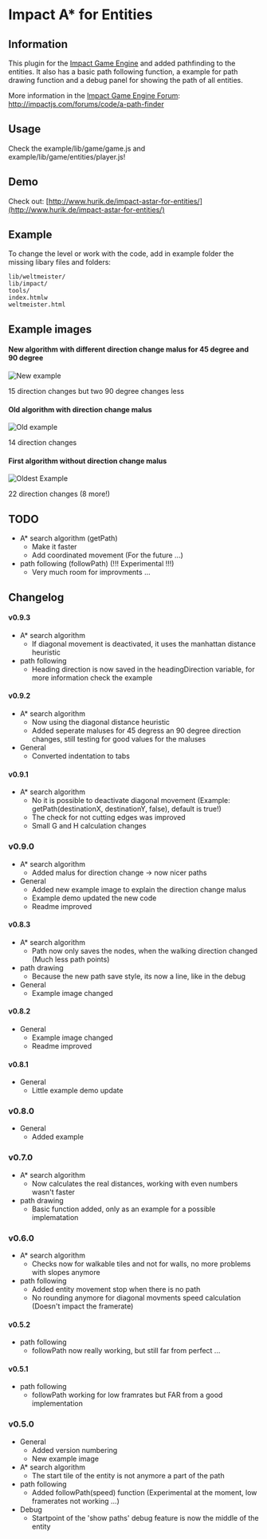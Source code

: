 # Impact A* for Entities

## Information
This plugin for the [Impact Game Engine](http://impactjs.com/) and added pathfinding to the entities. It also has a basic path following function, a example for path drawing function and a debug panel for showing the path of all entities. 

More information in the [Impact Game Engine Forum](http://impactjs.com/forums/): http://impactjs.com/forums/code/a-path-finder


## Usage
Check the example/lib/game/game.js and example/lib/game/entities/player.js!


## Demo
Check out: [http://www.hurik.de/impact-astar-for-entities/](http://www.hurik.de/impact-astar-for-entities/)


## Example
To change the level or work with the code, add in example folder the missing libary files and folders:
```
lib/weltmeister/
lib/impact/
tools/
index.htmlw
weltmeister.html
```

## Example images
#### New algorithm with different direction change malus for 45 degree and 90 degree
![New example](/hurik/impact-astar-for-entities/raw/master/example_with_90degree_malus.png)

15 direction changes but two 90 degree changes less

#### Old algorithm with direction change malus
![Old example](/hurik/impact-astar-for-entities/raw/master/example_with_malus.png)

14 direction changes

#### First algorithm without direction change malus
![Oldest Example](/hurik/impact-astar-for-entities/raw/master/example.png)

22 direction changes (8 more!)


## TODO
* A* search algorithm (getPath)
	* Make it faster
	* Add coordinated movement (For the future ...)
* path following (followPath) (!!! Experimental !!!)
	* Very much room for improvments ...


## Changelog
#### v0.9.3
* A* search algorithm
	* If diagonal movement is deactivated, it uses the manhattan distance heuristic
* path following
	* Heading direction is now saved in the headingDirection variable, for more information check the example

#### v0.9.2
* A* search algorithm
	* Now using the diagonal distance heuristic
	* Added seperate maluses for 45 degress an 90 degree direction changes, still testing for good values for the maluses
* General
	* Converted indentation to tabs

#### v0.9.1
* A* search algorithm
	* No it is possible to deactivate diagonal movement (Example: getPath(destinationX, destinationY, false), default is true!) 
	* The check for not cutting edges was improved
	* Small G and H calculation changes

### v0.9.0
* A* search algorithm
	* Added malus for direction change -> now nicer paths
* General
	* Added new example image to explain the direction change malus
	* Example demo updated the new code
	* Readme improved

#### v0.8.3
* A* search algorithm
	* Path now only saves the nodes, when the walking direction changed (Much less path points)
* path drawing
	* Because the new path save style, its now a line, like in the debug
* General
	* Example image changed

#### v0.8.2
* General
	* Example image changed
	* Readme improved

#### v0.8.1
* General
	* Little example demo update

### v0.8.0
* General
	* Added example

### v0.7.0
* A* search algorithm
	* Now calculates the real distances, working with even numbers wasn't faster
* path drawing
	* Basic function added, only as an example for a possible implematation

### v0.6.0
* A* search algorithm
	* Checks now for walkable tiles and not for walls, no more problems with slopes anymore 
* path following
	* Added entity movement stop when there is no path
	* No rounding anymore for diagonal movments speed calculation (Doesn't impact the framerate)

#### v0.5.2
* path following
	* followPath now really working, but still far from perfect ...

#### v0.5.1
* path following
	* followPath working for low framrates but FAR from a good implementation

### v0.5.0
* General
	* Added version numbering
	* New example image
* A* search algorithm
	* The start tile of the entity is not anymore a part of the path
* path following
	* Added followPath(speed) function (Experimental at the moment, low framerates not working ...)
* Debug
	* Startpoint of the 'show paths' debug feature is now the middle of the entity